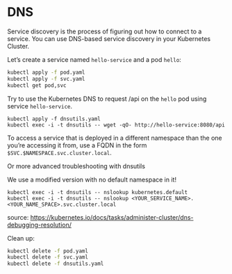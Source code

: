 # DNS

Service discovery is the process of figuring out how to connect to a service. You can use DNS-based service discovery in your Kubernetes Cluster.

Let’s create a service named `hello-service` and a pod `hello`:

```bash
kubectl apply -f pod.yaml
kubectl apply -f svc.yaml
kubectl get pod,svc
```

Try to use the Kubernetes DNS to request /api on the `hello` pod using service `hello-service`.
```
kubectl apply -f dnsutils.yaml
kubectl exec -i -t dnsutils -- wget -qO- http://hello-service:8080/api
```

To access a service that is deployed in a different namespace than the one you’re accessing it from, use a FQDN in the form `$SVC.$NAMESPACE.svc.cluster.local`.

Or more advanced troubleshooting with dnsutils

We use a modified version with no default namespace in it!
```
kubectl exec -i -t dnsutils -- nslookup kubernetes.default
kubectl exec -i -t dnsutils -- nslookup <YOUR_SERVICE_NAME>.<YOUR_NAME_SPACE>.svc.cluster.local
```

source: https://kubernetes.io/docs/tasks/administer-cluster/dns-debugging-resolution/

Clean up:

```bash
kubectl delete -f pod.yaml
kubectl delete -f svc.yaml
kubectl delete -f dnsutils.yaml
```
